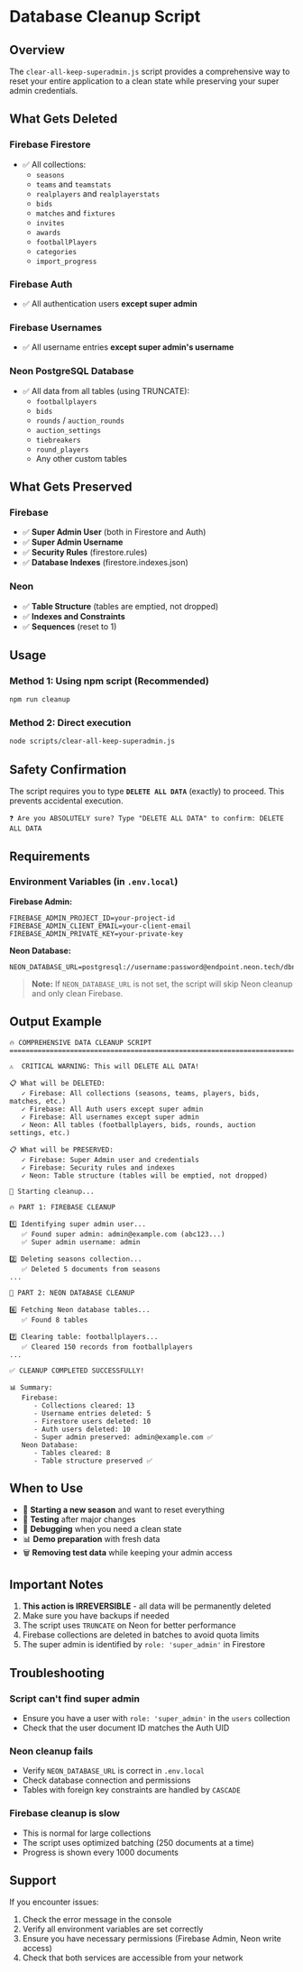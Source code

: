 # Database Cleanup Script

## Overview

The `clear-all-keep-superadmin.js` script provides a comprehensive way to reset your entire application to a clean state while preserving your super admin credentials.

## What Gets Deleted

### Firebase Firestore
- ✅ All collections:
  - `seasons`
  - `teams` and `teamstats`
  - `realplayers` and `realplayerstats`
  - `bids`
  - `matches` and `fixtures`
  - `invites`
  - `awards`
  - `footballPlayers`
  - `categories`
  - `import_progress`

### Firebase Auth
- ✅ All authentication users **except super admin**

### Firebase Usernames
- ✅ All username entries **except super admin's username**

### Neon PostgreSQL Database
- ✅ All data from all tables (using TRUNCATE):
  - `footballplayers`
  - `bids`
  - `rounds` / `auction_rounds`
  - `auction_settings`
  - `tiebreakers`
  - `round_players`
  - Any other custom tables

## What Gets Preserved

### Firebase
- ✅ **Super Admin User** (both in Firestore and Auth)
- ✅ **Super Admin Username**
- ✅ **Security Rules** (firestore.rules)
- ✅ **Database Indexes** (firestore.indexes.json)

### Neon
- ✅ **Table Structure** (tables are emptied, not dropped)
- ✅ **Indexes and Constraints**
- ✅ **Sequences** (reset to 1)

## Usage

### Method 1: Using npm script (Recommended)

```bash
npm run cleanup
```

### Method 2: Direct execution

```bash
node scripts/clear-all-keep-superadmin.js
```

## Safety Confirmation

The script requires you to type **`DELETE ALL DATA`** (exactly) to proceed. This prevents accidental execution.

```
❓ Are you ABSOLUTELY sure? Type "DELETE ALL DATA" to confirm: DELETE ALL DATA
```

## Requirements

### Environment Variables (in `.env.local`)

**Firebase Admin:**
```env
FIREBASE_ADMIN_PROJECT_ID=your-project-id
FIREBASE_ADMIN_CLIENT_EMAIL=your-client-email
FIREBASE_ADMIN_PRIVATE_KEY=your-private-key
```

**Neon Database:**
```env
NEON_DATABASE_URL=postgresql://username:password@endpoint.neon.tech/dbname
```

> **Note:** If `NEON_DATABASE_URL` is not set, the script will skip Neon cleanup and only clean Firebase.

## Output Example

```
🔥 COMPREHENSIVE DATA CLEANUP SCRIPT
================================================================================

⚠️  CRITICAL WARNING: This will DELETE ALL DATA!

📋 What will be DELETED:
   ✓ Firebase: All collections (seasons, teams, players, bids, matches, etc.)
   ✓ Firebase: All Auth users except super admin
   ✓ Firebase: All usernames except super admin
   ✓ Neon: All tables (footballplayers, bids, rounds, auction settings, etc.)

📋 What will be PRESERVED:
   ✓ Firebase: Super Admin user and credentials
   ✓ Firebase: Security rules and indexes
   ✓ Neon: Table structure (tables will be emptied, not dropped)

🚀 Starting cleanup...

🔥 PART 1: FIREBASE CLEANUP

1️⃣ Identifying super admin user...
   ✅ Found super admin: admin@example.com (abc123...)
   ✅ Super admin username: admin

2️⃣ Deleting seasons collection...
   ✅ Deleted 5 documents from seasons
...

🐘 PART 2: NEON DATABASE CLEANUP

6️⃣ Fetching Neon database tables...
   ✅ Found 8 tables

7️⃣ Clearing table: footballplayers...
   ✅ Cleared 150 records from footballplayers
...

✅ CLEANUP COMPLETED SUCCESSFULLY!

📊 Summary:
   Firebase:
      - Collections cleared: 13
      - Username entries deleted: 5
      - Firestore users deleted: 10
      - Auth users deleted: 10
      - Super admin preserved: admin@example.com ✅
   Neon Database:
      - Tables cleared: 8
      - Table structure preserved ✅
```

## When to Use

- 🔄 **Starting a new season** and want to reset everything
- 🧪 **Testing** after major changes
- 🐛 **Debugging** when you need a clean state
- 📊 **Demo preparation** with fresh data
- 🗑️ **Removing test data** while keeping your admin access

## Important Notes

1. **This action is IRREVERSIBLE** - all data will be permanently deleted
2. Make sure you have backups if needed
3. The script uses `TRUNCATE` on Neon for better performance
4. Firebase collections are deleted in batches to avoid quota limits
5. The super admin is identified by `role: 'super_admin'` in Firestore

## Troubleshooting

### Script can't find super admin
- Ensure you have a user with `role: 'super_admin'` in the `users` collection
- Check that the user document ID matches the Auth UID

### Neon cleanup fails
- Verify `NEON_DATABASE_URL` is correct in `.env.local`
- Check database connection and permissions
- Tables with foreign key constraints are handled by `CASCADE`

### Firebase cleanup is slow
- This is normal for large collections
- The script uses optimized batching (250 documents at a time)
- Progress is shown every 1000 documents

## Support

If you encounter issues:
1. Check the error message in the console
2. Verify all environment variables are set correctly
3. Ensure you have necessary permissions (Firebase Admin, Neon write access)
4. Check that both services are accessible from your network
